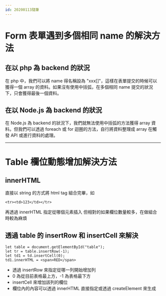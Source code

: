 ```yaml
---
id: 20200113隨筆
---
```


# Form 表單遇到多個相同 name 的解決方法

## 在以 php 為 backend 的狀況

在 php 中，我們可以將 name 得名稱設為 "xxx[]"，這樣在表單提交的時候可以獲得一個 array 的資料。如果沒有使用中括弧，在多個相同 name 提交的狀況下，只會獲得最後一個資料。

## 在以 Node.js 為 backend 的狀況

在 Node.js 為 backend 的狀況下，我們就無法使用中括弧的方法獲得 array 資料。但我們可以透過 foreach 或 for 迴圈的方法，自行將資料整理成 array 在觸發 API 或進行資料的處理。

---

# Table 欄位動態增加解決方法

## innerHTML

直接以 string 的方式將 html tag 組合完畢，如

```
<tr><td>123</td></tr>
```

再透過 innerHTML 指定從哪個元素插入
但相對的如果欄位數量較多，在做組合時較為麻煩

## 透過 table 的 insertRow 和 insertCell 來解決

```JS
let table = document.getElementById("table");
let tr = table.insertRow(-1);
let td1 = td.insertCell(0);
td1.innerHTML = <span>RED</span>
```

- 透過 insertRow 來指定從哪一列開始增加列
- 0 為從目前表格最上方，-1 為表格最下方
- insertCell 來增加該列的欄位
- 欄位內的內容可以透過 innerHTML 直接指定或透過 createElement 來生成
